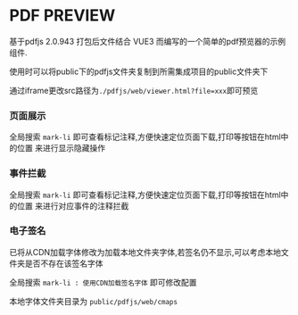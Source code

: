 # PDF PREVIEW

基于pdfjs 2.0.943 打包后文件结合 VUE3 而编写的一个简单的pdf预览器的示例组件.

使用时可以将public下的pdfjs文件夹复制到所需集成项目的public文件夹下

通过iframe更改src路径为`./pdfjs/web/viewer.html?file=xxx`即可预览


### 页面展示
全局搜索 `mark-li` 即可查看标记注释,方便快速定位页面下载,打印等按钮在html中的位置 来进行显示隐藏操作

### 事件拦截
全局搜索 `mark-li` 即可查看标记注释,方便快速定位页面下载,打印等按钮在html中的位置 来进行对应事件的注释拦截

### 电子签名

已将从CDN加载字体修改为加载本地文件夹字体,若签名仍不显示,可以考虑本地文件夹是否不存在该签名字体

全局搜索 `mark-li : 使用CDN加载签名字体` 即可修改配置

本地字体文件夹目录为 `public/pdfjs/web/cmaps`
